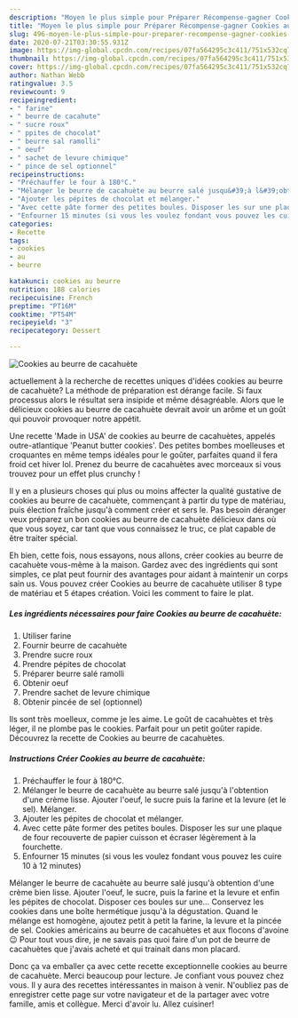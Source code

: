 ```yaml
---
description: "Moyen le plus simple pour Préparer Récompense-gagner Cookies au beurre de cacahuète"
title: "Moyen le plus simple pour Préparer Récompense-gagner Cookies au beurre de cacahuète"
slug: 496-moyen-le-plus-simple-pour-preparer-recompense-gagner-cookies-au-beurre-de-cacahuete
date: 2020-07-21T03:30:55.931Z
image: https://img-global.cpcdn.com/recipes/07fa564295c3c411/751x532cq70/cookies-au-beurre-de-cacahuete-photo-principale-de-la-recette.jpg
thumbnail: https://img-global.cpcdn.com/recipes/07fa564295c3c411/751x532cq70/cookies-au-beurre-de-cacahuete-photo-principale-de-la-recette.jpg
cover: https://img-global.cpcdn.com/recipes/07fa564295c3c411/751x532cq70/cookies-au-beurre-de-cacahuete-photo-principale-de-la-recette.jpg
author: Nathan Webb
ratingvalue: 3.5
reviewcount: 9
recipeingredient:
- " farine"
- " beurre de cacahute"
- " sucre roux"
- " ppites de chocolat"
- " beurre sal ramolli"
- " oeuf"
- " sachet de levure chimique"
- " pince de sel optionnel"
recipeinstructions:
- "Préchauffer le four à 180°C."
- "Mélanger le beurre de cacahuète au beurre salé jusqu&#39;à l&#39;obtention d&#39;une crème lisse. Ajouter l&#39;oeuf, le sucre puis la farine et la levure (et le sel). Mélanger."
- "Ajouter les pépites de chocolat et mélanger."
- "Avec cette pâte former des petites boules. Disposer les sur une plaque de four recouverte de papier cuisson et écraser légèrement à la fourchette."
- "Enfourner 15 minutes (si vous les voulez fondant vous pouvez les cuire 10 à 12 minutes)"
categories:
- Recette
tags:
- cookies
- au
- beurre

katakunci: cookies au beurre 
nutrition: 188 calories
recipecuisine: French
preptime: "PT16M"
cooktime: "PT54M"
recipeyield: "3"
recipecategory: Dessert

---
```



![Cookies au beurre de cacahuète](https://img-global.cpcdn.com/recipes/07fa564295c3c411/751x532cq70/cookies-au-beurre-de-cacahuete-photo-principale-de-la-recette.jpg)

actuellement à la recherche de recettes uniques d'idées cookies au beurre de cacahuète? La méthode de préparation est dérange facile. Si faux processus alors le résultat sera insipide et même désagréable. Alors que le délicieux cookies au beurre de cacahuète devrait avoir un arôme et un goût qui pouvoir provoquer notre appétit.

Une recette &#39;Made in USA&#39; de cookies au beurre de cacahuètes, appelés outre-atlantique &#39;Peanut butter cookies&#39;. Des petites bombes moelleuses et croquantes en même temps idéales pour le goûter, parfaites quand il fera froid cet hiver lol. Prenez du beurre de cacahuètes avec morceaux si vous trouvez pour un effet plus crunchy !

Il y en a plusieurs choses qui plus ou moins affecter la qualité gustative de cookies au beurre de cacahuète, commençant à partir du type de matériau, puis élection fraîche jusqu'à comment créer et sers le. Pas besoin déranger veux préparez un bon cookies au beurre de cacahuète délicieux dans où que vous soyez, car tant que vous connaissez le truc, ce plat capable de être traiter spécial.


Eh bien, cette fois, nous essayons, nous allons, créer cookies au beurre de cacahuète vous-même à la maison. Gardez avec des ingrédients qui sont simples, ce plat peut fournir des avantages pour aidant à maintenir un corps sain us. Vous pouvez créer Cookies au beurre de cacahuète utiliser 8 type de matériau et 5 étapes création. Voici les comment to faire le plat.

<!--inarticleads1-->

##### Les ingrédients nécessaires pour faire Cookies au beurre de cacahuète:

1. Utiliser  farine
1. Fournir  beurre de cacahuète
1. Prendre  sucre roux
1. Prendre  pépites de chocolat
1. Préparer  beurre salé ramolli
1. Obtenir  oeuf
1. Prendre  sachet de levure chimique
1. Obtenir  pincée de sel (optionnel)


Ils sont très moelleux, comme je les aime. Le goût de cacahuètes et très léger, il ne plombe pas le cookies. Parfait pour un petit goûter rapide. Découvrez la recette de Cookies au beurre de cacahuètes. 

<!--inarticleads2-->

##### Instructions Créer Cookies au beurre de cacahuète:

1. Préchauffer le four à 180°C.
1. Mélanger le beurre de cacahuète au beurre salé jusqu&#39;à l&#39;obtention d&#39;une crème lisse. Ajouter l&#39;oeuf, le sucre puis la farine et la levure (et le sel). Mélanger.
1. Ajouter les pépites de chocolat et mélanger.
1. Avec cette pâte former des petites boules. Disposer les sur une plaque de four recouverte de papier cuisson et écraser légèrement à la fourchette.
1. Enfourner 15 minutes (si vous les voulez fondant vous pouvez les cuire 10 à 12 minutes)


Mélanger le beurre de cacahuète au beurre salé jusqu&#39;à obtention d&#39;une crème bien lisse. Ajouter l&#39;oeuf, le sucre, puis la farine et la levure et enfin les pépites de chocolat. Disposer ces boules sur une… Conservez les cookies dans une boîte hermétique jusqu&#39;à la dégustation. Quand le mélange est homogène, ajoutez petit à petit la farine, la levure et la pincée de sel. Cookies américains au beurre de cacahuètes et aux flocons d&#39;avoine 😉 Pour tout vous dire, je ne savais pas quoi faire d&#39;un pot de beurre de cacahuètes que j&#39;avais acheté et qui trainait dans mon placard. 


Donc ça va emballer ça avec cette recette exceptionnelle cookies au beurre de cacahuète. Merci beaucoup pour lecture. Je confiant vous pouvez chez vous. Il y aura des recettes  intéressantes in maison à venir. N'oubliez pas de enregistrer cette page sur votre navigateur et de la partager avec votre famille, amis et collègue. Merci d'avoir lu. Allez cuisiner!
